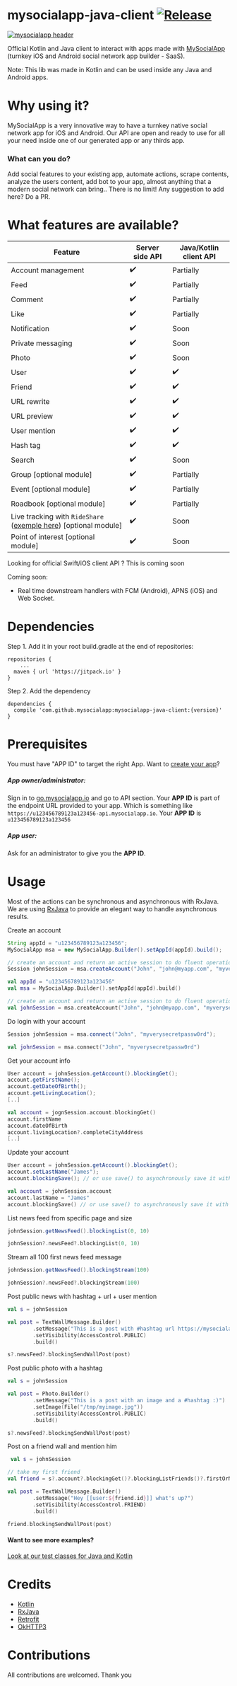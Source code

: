 # mysocialapp-java-client [![Release](https://jitpack.io/v/MySocialApp/mysocialapp-java-client.svg)](https://jitpack.io/#MySocialApp/mysocialapp-java-client)

[![mysocialapp header](https://msa-resources.s3.amazonaws.com/build%20your%20own%20social%20networking%20app%202.jpg)](https://mysocialapp.io)

Official Kotlin and Java client to interact with apps made with [MySocialApp](https://mysocialapp.io) (turnkey iOS and Android social network app builder - SaaS).

Note: This lib was made in Kotlin and can be used inside any Java and Android apps.

# Why using it?

MySocialApp is a very innovative way to have a turnkey native social network app for iOS and Android. Our API are open and ready to use for all your need inside one of our generated app or any thirds app. 

### What can you do?

Add social features to your existing app, automate actions, scrape contents, analyze the users content, add bot to your app, almost anything that a modern social network can bring.. There is no limit! Any suggestion to add here? Do a PR. 

# What features are available?

| Feature | Server side API | Java/Kotlin client API
| ------- | ----------- | -------------------------- |
| Account management | :heavy_check_mark: | Partially
| Feed | :heavy_check_mark: | Partially
| Comment | :heavy_check_mark: | Partially
| Like | :heavy_check_mark: | Partially
| Notification | :heavy_check_mark: | Soon
| Private messaging | :heavy_check_mark: | Soon
| Photo | :heavy_check_mark: | Soon
| User | :heavy_check_mark: | :heavy_check_mark:
| Friend | :heavy_check_mark: | :heavy_check_mark:
| URL rewrite | :heavy_check_mark: | :heavy_check_mark:
| URL preview | :heavy_check_mark: | :heavy_check_mark:
| User mention | :heavy_check_mark: | :heavy_check_mark:
| Hash tag| :heavy_check_mark: | :heavy_check_mark:
| Search | :heavy_check_mark: | Soon
| Group [optional module] | :heavy_check_mark: | Partially
| Event [optional module] | :heavy_check_mark: | Partially
| Roadbook [optional module] | :heavy_check_mark: | Partially
| Live tracking with `RideShare` ([exemple here](https://www.nousmotards.com/rideshare/follow/f6e0c27e01beb4f4-3856809369215939951-f10c31fd2dcc4576a1b488385aaa61c2)) [optional module] | :heavy_check_mark: | Soon
| Point of interest [optional module] | :heavy_check_mark: | Soon

Looking for official Swift/iOS client API ? This is coming soon 

Coming soon:
* Real time downstream handlers with FCM (Android), APNS (iOS) and Web Socket.

# Dependencies

Step 1. Add it in your root build.gradle at the end of repositories:
```
repositories {
	...
  maven { url 'https://jitpack.io' }
}
```

Step 2. Add the dependency
```
dependencies {
  compile 'com.github.mysocialapp:mysocialapp-java-client:{version}'
}
```

# Prerequisites

You must have "APP ID" to target the right App. Want to [create your app](https://support.mysocialapp.io/hc/en-us/articles/115003936872-Create-my-first-app)?
##### App owner/administrator:
Sign in to [go.mysocialapp.io](https://go.mysocialapp.io) and go to API section. Your **APP ID** is part of the endpoint URL provided to your app. Which is something like `https://u123456789123a123456-api.mysocialapp.io`. Your **APP ID** is `u123456789123a123456`

##### App user:
Ask for an administrator to give you the **APP ID**.

# Usage

Most of the actions can be synchronous and asynchronous with RxJava. We are using [RxJava](https://github.com/ReactiveX/RxJava) to provide an elegant way to handle asynchronous results.

Create an account
```java
String appId = "u123456789123a123456";
MySocialApp msa = new MySocialApp.Builder().setAppId(appId).build();

// create an account and return an active session to do fluent operations
Session johnSession = msa.createAccount("John", "john@myapp.com", "myverysecretpassw0rd")
```

```kotlin
val appId = "u123456789123a123456"
val msa = MySocialApp.Builder().setAppId(appId).build()

// create an account and return an active session to do fluent operations
val johnSession = msa.createAccount("John", "john@myapp.com", "myverysecretpassw0rd")
```

Do login with your account
```java
Session johnSession = msa.connect("John", "myverysecretpassw0rd");
```

```kotlin
val johnSession = msa.connect("John", "myverysecretpassw0rd")
```

Get your account info
```java
User account = johnSession.getAccount().blockingGet();
account.getFirstName();
account.getDateOfBirth();
account.getLivingLocation();
[..]
```

```kotlin
val account = jognSession.account.blockingGet()
account.firstName
account.dateOfBirth
account.livingLocation?.completeCityAddress
[..]
```

Update your account
```java
User account = johnSession.getAccount().blockingGet();
account.setLastName("James");
account.blockingSave(); // or use save() to asynchronously save it with Rx
```

```kotlin
val account = johnSession.account
account.lastName = "James"
account.blockingSave() // or use save() to asynchronously save it with Rx
```

List news feed from specific page and size
```java
johnSession.getNewsFeed().blockingList(0, 10)
```

```kotlin
johnSession?.newsFeed?.blockingList(0, 10)
```

Stream all 100 first news feed message
```java
johnSession.getNewsFeed().blockingStream(100)
```

```kotlin
johnSession?.newsFeed?.blockingStream(100)
```

Post public news with hashtag + url + user mention
```kotlin
val s = johnSession

val post = TextWallMessage.Builder()
        .setMessage("This is a post with #hashtag url https://mysocialapp.io and someone mentioned [[user:3856809369215939951]]")
        .setVisibility(AccessControl.PUBLIC)
        .build()

s?.newsFeed?.blockingSendWallPost(post)
``` 

Post public photo with a hashtag
```kotlin
val s = johnSession

val post = Photo.Builder()
        .setMessage("This is a post with an image and a #hashtag :)")
        .setImage(File("/tmp/myimage.jpg"))
        .setVisibility(AccessControl.PUBLIC)
        .build()

s?.newsFeed?.blockingSendWallPost(post)
```

Post on a friend wall and mention him
````kotlin
 val s = johnSession

// take my first friend
val friend = s?.account?.blockingGet()?.blockingListFriends()?.firstOrNull() ?: return

val post = TextWallMessage.Builder()
        .setMessage("Hey [[user:${friend.id}]] what's up?")
        .setVisibility(AccessControl.FRIEND)
        .build()

friend.blockingSendWallPost(post)
````

#### Want to see more examples?

[Look at our test classes for Java and Kotlin](https://github.com/MySocialApp/mysocialapp-java-client/tree/master/src/test)

# Credits

* [Kotlin](https://kotlinlang.org/)
* [RxJava](https://github.com/ReactiveX/RxJava)
* [Retrofit](http://square.github.io/retrofit/)
* [OkHTTP3](https://github.com/square/okhttp)

# Contributions

All contributions are welcomed. Thank you